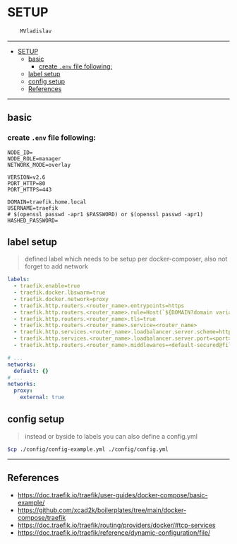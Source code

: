 # SETUP

```sh
    MVladislav
```

---

- [SETUP](#setup)
  - [basic](#basic)
    - [create `.env` file following:](#create-env-file-following)
  - [label setup](#label-setup)
  - [config setup](#config-setup)
  - [References](#references)

---

## basic

### create `.env` file following:

```env
NODE_ID=
NODE_ROLE=manager
NETWORK_MODE=overlay

VERSION=v2.6
PORT_HTTP=80
PORT_HTTPS=443

DOMAIN=traefik.home.local
USERNAME=traefik
# $(openssl passwd -apr1 $PASSWORD) or $(openssl passwd -apr1)
HASHED_PASSWORD=
```

## label setup

> defined label which needs to be setup per docker-composer,
> also not forget to add network

```yml
labels:
  - traefik.enable=true
  - traefik.docker.lbswarm=true
  - traefik.docker.network=proxy
  - traefik.http.routers.<router_name>.entrypoints=https
  - traefik.http.routers.<router_name>.rule=Host(`${DOMAIN?domain variable not set}`)
  - traefik.http.routers.<router_name>.tls=true
  - traefik.http.routers.<router_name>.service=<router_name>
  - traefik.http.services.<router_name>.loadbalancer.server.scheme=https
  - traefik.http.services.<router_name>.loadbalancer.server.port=<port>
  - traefik.http.routers.<router_name>.middlewares=<default-secured@file | protected-secured@file | admin-secured@file>
```

```yml
# ...
networks:
  default: {}
# ...
networks:
  proxy:
    external: true
```

## config setup

> instead or byside to labels you can also define a config.yml

```sh
$cp ./config/config-example.yml ./config/config.yml
```

---

## References

- <https://doc.traefik.io/traefik/user-guides/docker-compose/basic-example/>
- <https://github.com/xcad2k/boilerplates/tree/main/docker-compose/traefik>
- <https://doc.traefik.io/traefik/routing/providers/docker/#tcp-services>
- <https://doc.traefik.io/traefik/reference/dynamic-configuration/file/>
